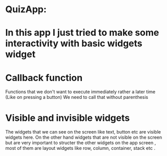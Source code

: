 # QuizApp:
# In this app I just tried to make some interactivity with basic widgets widget 
# Callback function
Functions that we don't want to execute immediately rather a later time (Like on pressing a button) 
We need to call that without parenthesis

# Visible and invisible widgets
The widgets that we can see on the screen like text, button etc are visible widgets here. On the other hand widgets that are not visible on the screen but are very important to structer the other widgets on the app screen , most of them are layout widgets like row, column, container, stack etc .
